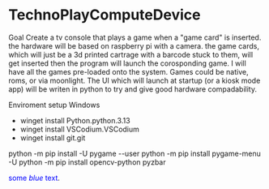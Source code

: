 # TechnoPlayComputeDevice

Goal
Create a tv console that plays a game when a "game card" is inserted.
the hardware will be based on raspberry pi with a camera.
the game cards, which will just be a 3d printed cartrage with a barcode stuck to them, will get inserted then the program will launch the corosponding game.
I will have all the games pre-loaded onto the system.
Games could be native, roms, or via moonlight.
The UI which will launch at startup (or a kiosk mode app) will be writen in python to try and give good hardware compadability.




Enviroment setup
Windows
- winget install Python.python.3.13
- winget install VSCodium.VSCodium
- winget install git.git


python -m pip install -U pygame --user
python -m pip install pygame-menu -U
python -m pip install opencv-python pyzbar

<span style="color:blue">some *blue* text</span>.
